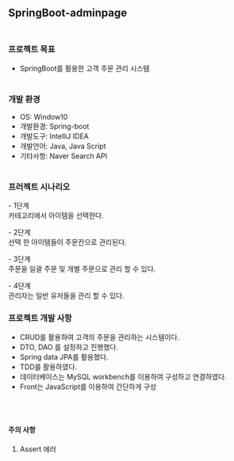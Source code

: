 ##  SpringBoot-adminpage<br/><br/> 
 
### **프로젝트 목표**
- SpringBoot를 활용한 고객 주문 관리 시스템<br/><br/>

### **개발 환경**
- OS: Window10
- 개발환경: Spring-boot
- 개발도구: IntelliJ IDEA
- 개발언어: Java, Java Script
- 기타사항: Naver Search API<br/><br/>

### **프러젝트 시나리오**
*-* 1단계  
카테고리에서 아이템을 선택한다.

*-* 2단계  
선택 한 아이템들이 주문칸으로 관리된다.

*-* 3단계  
주문을 일괄 주문 및 개별 주문으로 관리 할 수 있다.

*-* 4단계  
관리자는 일반 유저들을 관리 할 수 있다.



### **프로젝트 개발 사항**  
- CRUD를 활용하여 고객의 주문을 관리하는 시스템이다.  
- DTO, DAO 를 설정하고 진행했다.
- Spring data JPA를 활용했다.
- TDD를 활용하였다.  
- 데이터베이스는 MySQL workbench를 이용하여 구성하고 연결하였다.  
- Front는 JavaScript를 이용하여 간단하게 구성 

<br/><br/>


#### **주의 사항**  

1. Assert 에러























